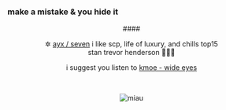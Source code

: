 ### make a mistake & you hide it

<center> #### <p>✲ <ins>ayx / seven</ins>
i like scp, life of luxury, and chills top15<br>
stan trevor henderson 🛐🛐🛐</p>
<p>i suggest you listen to <a href="https://soundcloud.com/kmoethekid/wideeyes">kmoe - wide eyes</a></center>
<br>
<p align="center"><img src="https://github.com/7valv/7valv/assets/127133785/23e8d1b7-6404-4b8a-adcf-cf7daad4cc4a" alt="miau"></p>

<!--
**7valv/7valv** is a ✨ _special_ ✨ repository because its `README.md` (this file) appears on your GitHub profile.-->
